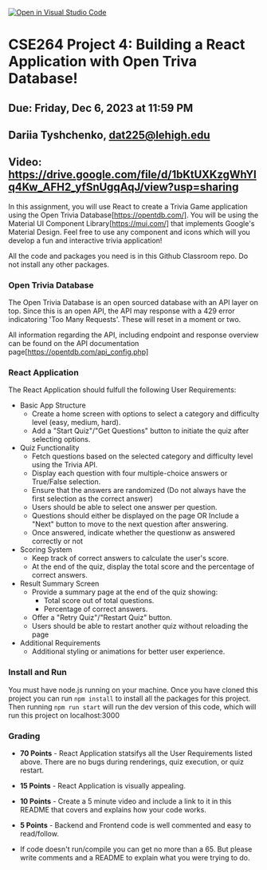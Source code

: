 [![Open in Visual Studio Code](https://classroom.github.com/assets/open-in-vscode-2e0aaae1b6195c2367325f4f02e2d04e9abb55f0b24a779b69b11b9e10269abc.svg)](https://classroom.github.com/online_ide?assignment_repo_id=17244887&assignment_repo_type=AssignmentRepo)
# CSE264 Project 4: Building a React Application with Open Triva Database!
## Due: Friday, Dec 6, 2023 at 11:59 PM
## Dariia Tyshchenko, dat225@lehigh.edu
## Video: https://drive.google.com/file/d/1bKtUXKzgWhYIq4Kw_AFH2_yfSnUgqAqJ/view?usp=sharing

In this assignment, you will use React to create a Trivia Game application using the Open Trivia Database[https://opentdb.com/].  You will be using the Material UI Component Library[https://mui.com/] that implements Google's Material Design.  Feel free to use any component and icons which will you develop a fun and interactive trivia application!

All the code and packages you need is in this Github Classroom repo.  Do not install any other packages.

### Open Trivia Database
The Open Trivia Database is an open sourced database with an API layer on top.  Since this is an open API, the API may response with a 429 error indicatoring 'Too Many Requests'.  These will reset in a moment or two.

All information regarding the API, including endpoint and response overview can be found on the API documentation page[https://opentdb.com/api_config.php]

### React Application
The React Application should fulfull the following User Requirements:

* Basic App Structure
    * Create a home screen with options to select a category and difficulty level (easy, medium, hard).
    * Add a "Start Quiz"/"Get Questions" button to initiate the quiz after selecting options.
* Quiz Functionality
    * Fetch questions based on the selected category and difficulty level using the Trivia API.
    * Display each question with four multiple-choice answers or True/False selection. 
    * Ensure that the answers are randomized (Do not always have the first selection as the correct answer)
    * Users should be able to select one answer per question.
    * Questions should either be displayed on the page OR Include a "Next" button to move to the next question after answering.
    * Once answered, indicate whether the questionw as answered correctly or not
* Scoring System
    * Keep track of correct answers to calculate the user's score.
    * At the end of the quiz, display the total score and the percentage of correct answers.
* Result Summary Screen
    * Provide a summary page at the end of the quiz showing:
        * Total score out of total questions.
        * Percentage of correct answers.
    * Offer a "Retry Quiz"/"Restart Quiz" button.
    * Users should be able to restart another quiz without reloading the page
* Additional Requirements
    * Additional styling or animations for better user experience.


### Install and Run
You must have node.js running on your machine. Once you have cloned this project you can run `npm install` to install all the packages for this project. Then running `npm run start` will run the dev version of this code, which will run this project on localhost:3000

### Grading
* **70 Points** - React Application statsifys all the User Requirements listed above.  There are no bugs during renderings, quiz execution, or quiz restart. 
* **15 Points** - React Application is visually appealing.
* **10 Points** - Create a 5 minute video and include a link to it in this README that covers and explains how your code works. 
* **5 Points** - Backend and Frontend code is well commented and easy to read/follow.

* If code doesn't run/compile you can get no more than a 65. But please write comments and a README to explain what you were trying to do. 
